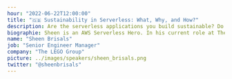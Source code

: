 ```yaml
---
hour: "2022-06-22T12:00:00"
title: "🇬🇧 Sustainability in Serverless: What, Why, and How?"
description: Are the serverless applications you build sustainable? Do the development processes promote sustainability? Are you applying the best practices to reduce carbon footprint? These questions become important as serverless adoption grows. This talk will address these and guide you to achieve them.
biographie: Sheen is an AWS Serverless Hero. In his current role at The LEGO Group, Sheen’s focus is on architecting and building Serverless solutions. Sheen has held several positions at leading software organizations over his long career. He is very passionate about serverless and loves sharing the knowledge with the community. He talks about serverless at conferences around the world.
name: "Sheen Brisals"
job: "Senior Engineer Manager"
company: "The LEGO Group"
picture: ../images/speakers/sheen_brisals.png
twitter: "@sheenbrisals"
---
```

